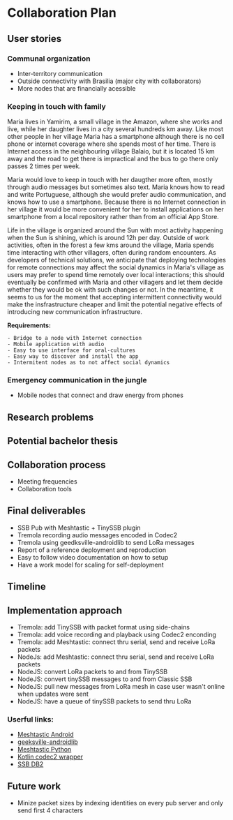 # Collaboration Plan

## User stories

### Communal organization
- Inter-territory communication
- Outside connectivity with Brasilia (major city with collaborators)
- More nodes that are financially acessible

### Keeping in touch with family

Maria lives in Yamirim, a small village in the Amazon, where she works and live, while her daughter lives in a city several hundreds km away.  Like most other people in her village Maria has a smartphone although there is no cell phone or internet  coverage where she spends most of her time. There is Internet access in the neighbouring village Balaio, but it is located 15 km away and the road to get there is impractical and the bus to go there only passes 2 times per week.

Maria would love to keep in touch with her daugther more often, mostly through audio messages but sometimes also text. Maria knows how to read and write Portuguese, although she would prefer audio communication, and knows how to use a smartphone. Because there is no Internet connection in her village it would be more convenient for her to install applications on her smartphone from a local repository rather than from an official App Store.

Life in the village is organized around the Sun with most activity happening when the Sun is shining, which is around 12h per day. Outside of work activities, often in the forest a few kms around the village, Maria spends time interacting with other villagers, often during random encounters. As developers of technical solutions, we anticipate that deploying technologies for remote connections may affect the social dynamics in Maria's village as users may prefer to spend time remotely over local interactions; this should eventually be confirmed with Maria and other villagers and let them decide whether they would be ok with such changes or not. In the meantime, it seems to us for the moment that accepting intermittent connectivity would make the insfrastructure cheaper and limit the potential negative effects of introducing new communication infrastructure.

**Requirements:**

    - Bridge to a node with Internet connection
    - Mobile application with audio
    - Easy to use interface for oral-cultures
    - Easy way to discover and install the app
    - Intermitent nodes as to not affect social dynamics

### Emergency communication in the jungle
- Mobile nodes that connect and draw energy from phones

## Research problems


## Potential bachelor thesis

## Collaboration process
- Meeting frequencies
- Collaboration tools

## Final deliverables
- SSB Pub with Meshtastic + TinySSB plugin
- Tremola recording audio messages encoded in Codec2
- Tremola using geedksville-androidlib to send LoRa messages
- Report of a reference deployment and reproduction
- Easy to follow video documentation on how to setup
- Have a work model for scaling for self-deployment

## Timeline

## Implementation approach
- Tremola: add TinySSB with packet format using side-chains
- Tremola: add voice recording and playback using Codec2 enconding
- Tremola: add Meshtastic: connect thru serial, send and receive LoRa packets
- NodeJs: add Meshtastic: connect thru serial, send and receive LoRa packets
- NodeJS: convert LoRa packets to and from TinySSB
- NodeJS: convert tinySSB messages to and from Classic SSB
- NodeJS: pull new messages from LoRa mesh in case user wasn't online when updates were sent
- NodeJS: have a queue of tinySSB packets to send thru LoRa 

### Userful links:
- [Meshtastic Android](https://github.com/meshtastic/Meshtastic-Android)
- [geeksville-androidlib](https://github.com/meshtastic/geeksville-androidlib)
- [Meshtastic Python](https://github.com/meshtastic/Meshtastic-python)
- [Kotlin codec2 wrapper](https://github.com/masterjefferson/kodec2)
- [SSB DB2](https://github.com/ssbc/ssb-db2)

## Future work
- Minize packet sizes by indexing identities on every pub server and only send first 4 characters
